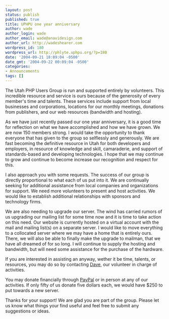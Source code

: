 ```yaml
---
layout: post
status: publish
published: true
title: UPHPU one year anniversary
author: wade
author_login: wade
author_email: wade@anavidesign.com
author_url: http://wadeshearer.com
wordpress_id: 180
wordpress_url: http://phlyte.uphpu.org/?p=180
date: '2004-09-21 18:09:04 -0500'
date_gmt: '2004-09-22 00:09:04 -0500'
categories:
- Announcements
tags: []
---
```

<p>The Utah PHP Users Group is run and supported entirely by volunteers. This incredible resource and service is ours because of the generosity of every member's time and talents. These services include support from local businesses and corporations, locations for our monthly meetings, donations from publishers, and our web resources (bandwidth and hosting).</p>
<p>As we have just recently passed our one year anniversary, it is a good time for reflection on what we have accomplished and how we have grown. We are now 150 members strong. I would take the opportunity to thank everyone that has given to the group so selflessly and generously. We are fast becoming the definitive resource in Utah for both developers and employers, in resource of knowledge and skill, camaraderie, and support of standards-based and developing technologies. I hope that we may continue to grow and continue to become increase our recognition and respect for this.</p>
<p>I also approach you with some requests. The success of our group is directly proportional to what each of us put into it. We are continually seeking for additional assistance from local companies and organizations for support. We need more volunteers to present and host activities. We would like to establish additional relationships with sponsors and technology firms.</p>
<p>We are also needing to upgrade our server. The wind has carried rumors of us upgrading our mailing list for some time now and it is time to take action on this need. Our website is currently hosted on a virtual account with the mail and mailing list(s) on a separate server. I would like to move everything to a collocated server where we may have a home that is entirely ours. There, we will also be able to finally make the upgrade to mailman, that we have all dreamed of for so long. I will continue to supply the hosting and bandwidth, but will need some assistance for the purchase of the hardware.</p>
<p>If you are interested in assisting an anyway, wether it be time, talents, or resources, you may do so by contacting <a href="http://www.uphpu.org/users.php?mode=profile&uid=43">Dave</a>, our volunteer in charge of activities.</p>
<p>You may donate financially through <a href="http://www.uphpu.org/staticpages/index.php?page=20040520232950120">PayPal</a> or in person at any of our activities. If only fifty of us donate five dollars each, we would have $250 to put towards a new server.</p>
<p>Thanks for your support! We are glad you are part of the group. Please let us know what things your find useful and feel free to submit any suggestions or ideas.</p>
